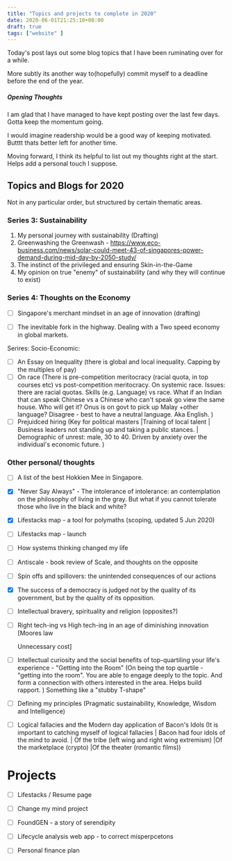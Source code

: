 ```yaml
---
title: "Topics and projects to complete in 2020"
date: 2020-06-01T21:25:10+08:00
draft: true
tags: ["website" ]
---
```


Today's post lays out some blog topics that I have been ruminating over for a while.

More subtly its another way to(hopefully) commit myself to a deadline before the end of the year.

##### Opening Thoughts
I am glad that I have managed to have kept posting over the last few days. Gotta keep the momentum going. 

I would imagine readership would be a good way of keeping motivated. Butttt thats better left for another time.

Moving forward, I think its helpful to list out my thoughts right at the start. Helps add a personal touch I suppose.

## Topics and Blogs for 2020
Not in any particular order, but structured by certain thematic areas.

### Series 3: Sustainability
1. My personal journey with sustainability (Drafting)
2. Greenwashing the Greenwash - https://www.eco-business.com/news/solar-could-meet-43-of-singapores-power-demand-during-mid-day-by-2050-study/
3. The instinct of the privileged and ensuring Skin-in-the-Game 
4. My opinion on true "enemy" of sustainability (and why they will continue to exist)

### Series 4: Thoughts on the Economy
- [ ] Singapore's merchant mindset in an age of innovation (drafting)
- [ ] The inevitable fork in the highway. Dealing with a Two speed economy in global markets.



Serires: Socio-Economic:

- [ ] An Essay on Inequality (there is global and local inequality. Capping by the multiples of pay)
- [ ] On race (There is pre-competition meritocracy (racial quota, in top courses etc) vs post-competition meritocracy. On systemic race. Issues: there are racial quotas.  Skills (e.g. Language) vs race. What if an Indian that can speak Chinese vs a Chinese who can't speak go view the same house. Who will get it? Onus is on govt to pick up Malay +other language? Disagree - best to have a neutral language. Aka English. )
- [ ] Prejuidced hiring (Key for political masters |Training of local talent | Business leaders not standing up and taking a public stances. | Demographic of unrest: male, 30 to 40. Driven by anxiety over the individual's economic future. )

### Other personal/ thoughts

- [ ] A list of the best Hokkien Mee in Singapore.

- [x] "Never Say Always" - The intolerance of intolerance: an contemplation on the philosophy of living in the gray. But what if you cannot tolerate those who live in the black and white?

- [x] Lifestacks map - a tool for polymaths (scoping, updated 5 Jun 2020)

- [ ] Lifestacks map - launch

- [ ] How systems thinking changed my life

- [ ] Antiscale - book review of Scale, and thoughts on the opposite

- [ ] Spin offs and spillovers: the unintended consequences of our actions

- [x] The success of a democracy is judged not by the quality of its government, but by the quality of its opposition.

- [ ] Intellectual bravery, spirituality and religion (opposites?)

- [ ] Right tech-ing vs High tech-ing in an age of diminishing innovation [Moores law

  Unnecessary cost]

- [ ] Intellectual curiosity and the social benefits of top-quartiling your life's experience - "Getting into the Room" (On being the top quartile - "getting into the room". You are able to engage deeply to the topic. And form a connection with others interested in the area. Helps build rapport. )  Something like a "stubby T-shape"

- [ ] Defining my principles (Pragmatic sustainability, Knowledge, Wisdom and Intelligence)

- [ ] Logical fallacies and the Modern day application of Bacon's Idols (It is important to catching myself of logical fallacies | Bacon had four idols of the mind to avoid. | Of the tribe (left wing and right wing extremism) |Of the marketplace (crypto) |Of the theater (romantic films))

# Projects

- [ ] Lifestacks / Resume page
- [ ] Change my mind project
- [ ] FoundGEN - a story of serendipity
- [ ] Lifecycle analysis web app - to correct misperpcetons
- [ ] Personal finance plan

